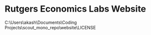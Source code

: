 # Rutgers Economics Labs Website

C:\Users\akash\Documents\Coding Projects\scout_mono_repo\website\LICENSE
